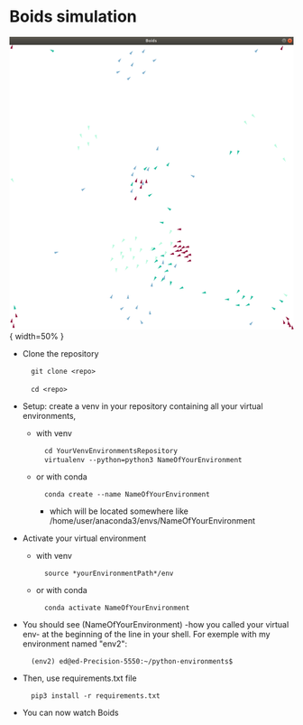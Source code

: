 # Boids simulation 


![Simulation](Boids.png){ width=50% }


* Clone the repository

		git clone <repo>
    
    	cd <repo>

* Setup: create a venv in your repository containing all your virtual environments, 
  
	* with venv
	
			cd YourVenvEnvironmentsRepository
			virtualenv --python=python3 NameOfYourEnvironment
  
	* or with conda
  
			conda create --name NameOfYourEnvironment
   			
     	* which will be located somewhere like /home/user/anaconda3/envs/NameOfYourEnvironment
   	
    
* Activate your virtual environment
  
	* with venv

			source *yourEnvironmentPath*/env
  
	* or with conda 
  
			conda activate NameOfYourEnvironment

* You should see (NameOfYourEnvironment) -how you called your virtual env- at the beginning of the line in your shell. For exemple with my environment named "env2":

		(env2) ed@ed-Precision-5550:~/python-environments$ 

    
* Then, use requirements.txt file

		pip3 install -r requirements.txt
 
* You can now watch Boids 
